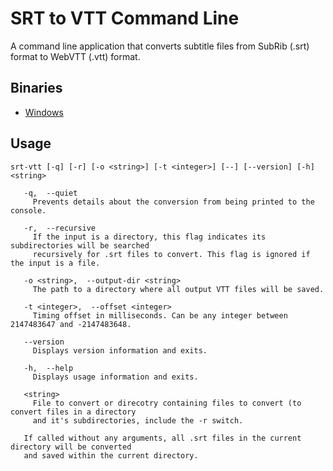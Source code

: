 SRT to VTT Command Line
=============

A command line application that converts subtitle files from SubRib (.srt) format to WebVTT (.vtt) format.

## Binaries

* [Windows](https://raw.githubusercontent.com/woollybogger/srt-to-vtt-cl/master/bin/Windows/srt-vtt.exe "Download the 32-bit Windows binary file")

## Usage
```
srt-vtt [-q] [-r] [-o <string>] [-t <integer>] [--] [--version] [-h] <string>

   -q,  --quiet
     Prevents details about the conversion from being printed to the console.

   -r,  --recursive
     If the input is a directory, this flag indicates its subdirectories will be searched
     recursively for .srt files to convert. This flag is ignored if the input is a file.

   -o <string>,  --output-dir <string>
     The path to a directory where all output VTT files will be saved.

   -t <integer>,  --offset <integer>
     Timing offset in milliseconds. Can be any integer between 2147483647 and -2147483648.

   --version
     Displays version information and exits.

   -h,  --help
     Displays usage information and exits.

   <string>
     File to convert or direcotry containing files to convert (to convert files in a directory
     and it's subdirectories, include the -r switch.

   If called without any arguments, all .srt files in the current directory will be converted
   and saved within the current directory.
```

